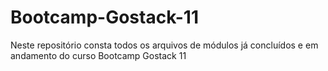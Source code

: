 # Bootcamp-Gostack-11
Neste repositório consta todos os arquivos de módulos já concluídos e em andamento do curso Bootcamp Gostack 11
